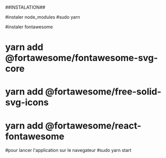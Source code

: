 ##INSTALATION##

#instaler node_modules
#sudo yarn

#instaler fontawesome
# yarn add @fortawesome/fontawesome-svg-core
# yarn add @fortawesome/free-solid-svg-icons
# yarn add @fortawesome/react-fontawesome

#pour lancer l'application sur le navegateur
#sudo yarn start